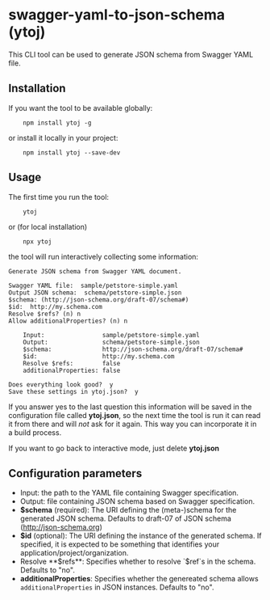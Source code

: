 # swagger-yaml-to-json-schema (ytoj)

This CLI tool can be used to generate JSON schema from Swagger YAML file.

## Installation

If you want the tool to be available globally:

```
    npm install ytoj -g
```

or install it locally in your project:

```
    npm install ytoj --save-dev
```

## Usage

The first time you run the tool:

```
    ytoj
```

or (for local installation)

```
    npx ytoj
```

the tool will run interactively collecting some information:

```
Generate JSON schema from Swagger YAML document.

Swagger YAML file:  sample/petstore-simple.yaml
Output JSON schema:  schema/petstore-simple.json
$schema: (http://json-schema.org/draft-07/schema#)  
$id:  http://my.schema.com
Resolve $refs? (n) n
Allow additionalProperties? (n) n

	Input:                sample/petstore-simple.yaml
	Output:               schema/petstore-simple.json
	$schema:              http://json-schema.org/draft-07/schema#
	$id:                  http://my.schema.com
	Resolve $refs:        false
	additionalProperties: false

Does everything look good?  y
Save these settings in ytoj.json?  y
```

If you answer yes to the last question this information will be saved in the configuration file called **ytoj.json**, so the next time the tool is run it can read it from there and will _not_ ask for it again. This way you can incorporate it in a build process.

If you want to go back to interactive mode, just delete **ytoj.json**

## Configuration parameters

- Input: the path to the YAML file containing Swagger specification.
- Output: file containing JSON schema based on Swagger specification.
- **$schema** (required): The URI defining the (meta-)schema for the generated JSON schema. Defaults to draft-07 of JSON schema (http://json-schema.org)
- **$id** (optional): The URI defining the instance of the generated schema. If specified, it is expected to be something that identifies your application/project/organization.
- Resolve **$refs**: Specifies whether to resolve `$ref`s in the schema. Defaults to "no".
- **additionalProperties**: Specifies whether the genereated schema allows `additionalProperties` in JSON instances. Defaults to "no".
